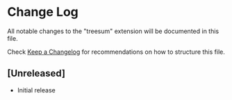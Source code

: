 # Change Log

All notable changes to the "treesum" extension will be documented in this file.

Check [Keep a Changelog](http://keepachangelog.com/) for recommendations on how to structure this file.

## [Unreleased]

- Initial release